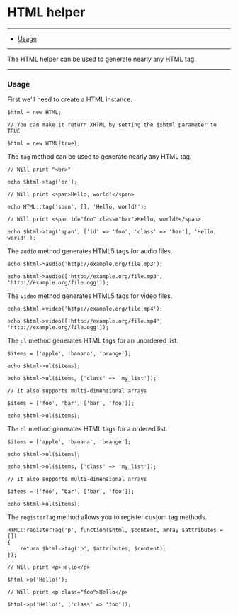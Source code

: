 # HTML helper

--------------------------------------------------------

* [Usage](#usage)

--------------------------------------------------------

The HTML helper can be used to generate nearly any HTML tag.

--------------------------------------------------------

<a id="usage"></a>

### Usage

First we'll need to create a HTML instance.

	$html = new HTML;

	// You can make it return XHTML by setting the $xhtml parameter to TRUE

	$html = new HTML(true);

The ```tag``` method can be used to generate nearly any HTML tag.

	// Will print "<br>"

	echo $html->tag('br');

	// Will print <span>Hello, world!</span>

	echo HTML::tag('span', [], 'Hello, world!');

	// Will print <span id="foo" class="bar">Hello, world!</span>

	echo $html->tag('span', ['id' => 'foo', 'class' => 'bar'], 'Hello, world!');

The ```audio``` method generates HTML5 tags for audio files.

	echo $html->audio('http://example.org/file.mp3');

	echo $html->audio(['http://example.org/file.mp3', 'http://example.org/file.ogg']);

The ```video``` method generates HTML5 tags for video files.

	echo $html->video('http://example.org/file.mp4');

	echo $html->video(['http://example.org/file.mp4', 'http://example.org/file.ogg']);

The ```ul``` method generates HTML tags for an unordered list.

	$items = ['apple', 'banana', 'orange'];

	echo $html->ul($items);

	echo $html->ul($items, ['class' => 'my_list']);

	// It also supports multi-dimensional arrays

	$items = ['foo', 'bar', ['bar', 'foo']];

	echo $html->ul($items);

The ```ol``` method generates HTML tags for a ordered list.

	$items = ['apple', 'banana', 'orange'];

	echo $html->ol($items);

	echo $html->ol($items, ['class' => 'my_list']);

	// It also supports multi-dimensional arrays

	$items = ['foo', 'bar', ['bar', 'foo']);

	echo $html->ol($items);

The ```registerTag``` method allows you to register custom tag methods.

	HTML::registerTag('p', function($html, $content, array $attributes = [])
	{
		return $html->tag('p', $attributes, $content);
	});

	// Will print <p>Hello</p>

	$html->p('Hello!');

	// Will print <p class="foo">Hello</p>

	$html->p('Hello!', ['class' => 'foo']);